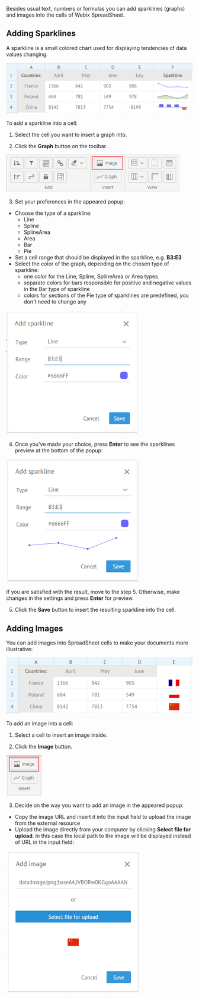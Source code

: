 Besides usual text, numbers or formulas you can add sparklines (graphs) and images into the cells of Webix SpreadSheet.

## Adding Sparklines

A sparkline is a small colored chart used for displaying tendencies of data values changing.

![SpreadSheet with Sparklines](img/added_sparklines.png)

To add a sparkline into a cell:

1) Select the cell you want to insert a graph into.

2) Click the **Graph** button on the toolbar. 

![Graph Button](img/add_graph_button.png)

3) Set your preferences in the appeared popup:

- Choose the type of a sparkline:
	- Line
	- Spline
	- SplineArea
	- Area
	- Bar
	- Pie
- Set a cell range that should be displayed in the sparkline, e.g. **B3:E3**
- Select the color of the graph, depending on the chosen type of sparkline:
	-  one color for the Line, Spline, SplineArea or Area types
	-  separate colors for bars responsible for positive and negative values in the Bar type of sparkline
	-  colors for sections of the Pie type of sparklines are predefined, you don't need to change any 


![Add Sparkline Popup](img/add_sparkline_popup.png)

4) Once you've made your choice, press **Enter** to see the sparklines preview at the bottom of the popup:

![Preview for Added Sparkline](img/sparkline_popup_preview.png)

If you are satisfied with the result, move to the step 5. Otherwise, make changes in the settings and press **Enter** for preview.

5) Click the **Save** button to insert the resulting sparkline into the cell.

## Adding Images

You can add images into SpreadSheet cells to make your documents more illustrative:

![Images in SpreadSheet](img/image_in_cell.png)

To add an image into a cell:

1) Select a cell to insert an image inside.

2) Click the **Image** button.

![Image Button](img/add_image_button.png)

3) Decide on the way you want to add an image in the appeared popup:

- Copy the image URL and insert it into the input field to upload the image from the external resource
- Upload the image directly from your computer by clicking **Select file for upload**. In this case the local path to the image will be displayed instead of URL in the input field:

![Add Image Popup](img/image_popup.png)





